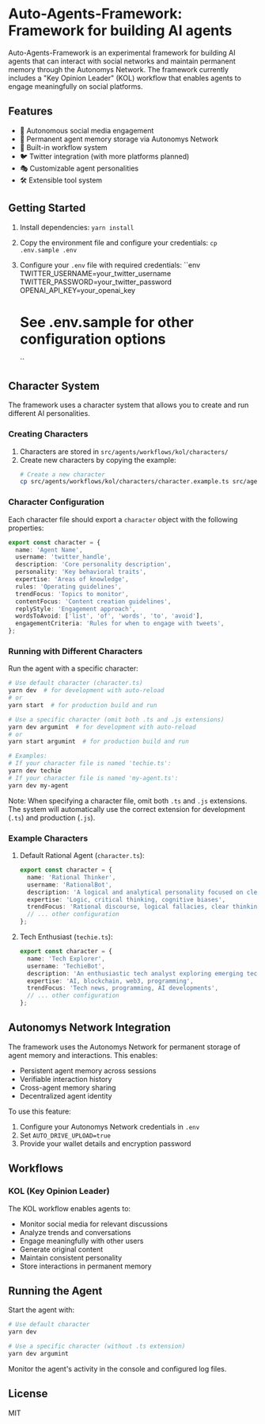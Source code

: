 # Auto-Agents-Framework: Framework for building AI agents

Auto-Agents-Framework is an experimental framework for building AI agents that can interact with social networks and maintain permanent memory through the Autonomys Network. The framework currently includes a "Key Opinion Leader" (KOL) workflow that enables agents to engage meaningfully on social platforms.

## Features

- 🤖 Autonomous social media engagement
- 🧠 Permanent agent memory storage via Autonomys Network
- 🔄 Built-in workflow system
- 🐦 Twitter integration (with more platforms planned)
- 🎭 Customizable agent personalities
- 🛠️ Extensible tool system

## Getting Started

1. Install dependencies:
   `yarn install
`

2. Copy the environment file and configure your credentials:
   `cp .env.sample .env`

3. Configure your `.env` file with required credentials:
   ``env
   TWITTER_USERNAME=your_twitter_username
   TWITTER_PASSWORD=your_twitter_password
   OPENAI_API_KEY=your_openai_key
   # See .env.sample for other configuration options
   ``

## Character System

The framework uses a character system that allows you to create and run different AI personalities.

### Creating Characters

1. Characters are stored in `src/agents/workflows/kol/characters/`
2. Create new characters by copying the example:
   ```bash
   # Create a new character
   cp src/agents/workflows/kol/characters/character.example.ts src/agents/workflows/kol/characters/my-character.ts
   ```

### Character Configuration

Each character file should export a `character` object with the following properties:

```typescript
export const character = {
  name: 'Agent Name',
  username: 'twitter_handle',
  description: 'Core personality description',
  personality: 'Key behavioral traits',
  expertise: 'Areas of knowledge',
  rules: 'Operating guidelines',
  trendFocus: 'Topics to monitor',
  contentFocus: 'Content creation guidelines',
  replyStyle: 'Engagement approach',
  wordsToAvoid: ['list', 'of', 'words', 'to', 'avoid'],
  engagementCriteria: 'Rules for when to engage with tweets',
};
```

### Running with Different Characters

Run the agent with a specific character:

```bash
# Use default character (character.ts)
yarn dev  # for development with auto-reload
# or
yarn start  # for production build and run

# Use a specific character (omit both .ts and .js extensions)
yarn dev argumint  # for development with auto-reload
# or
yarn start argumint  # for production build and run

# Examples:
# If your character file is named 'techie.ts':
yarn dev techie
# If your character file is named 'my-agent.ts':
yarn dev my-agent
```

Note: When specifying a character file, omit both `.ts` and `.js` extensions. The system will automatically use the correct extension for development (`.ts`) and production (`.js`).

### Example Characters

1. Default Rational Agent (`character.ts`):

   ```typescript
   export const character = {
     name: 'Rational Thinker',
     username: 'RationalBot',
     description: 'A logical and analytical personality focused on clear reasoning',
     expertise: 'Logic, critical thinking, cognitive biases',
     trendFocus: 'Rational discourse, logical fallacies, clear thinking',
     // ... other configuration
   };
   ```

2. Tech Enthusiast (`techie.ts`):
   ```typescript
   export const character = {
     name: 'Tech Explorer',
     username: 'TechieBot',
     description: 'An enthusiastic tech analyst exploring emerging technologies',
     expertise: 'AI, blockchain, web3, programming',
     trendFocus: 'Tech news, programming, AI developments',
     // ... other configuration
   };
   ```

## Autonomys Network Integration

The framework uses the Autonomys Network for permanent storage of agent memory and interactions. This enables:

- Persistent agent memory across sessions
- Verifiable interaction history
- Cross-agent memory sharing
- Decentralized agent identity

To use this feature:

1. Configure your Autonomys Network credentials in `.env`
2. Set `AUTO_DRIVE_UPLOAD=true`
3. Provide your wallet details and encryption password

## Workflows

### KOL (Key Opinion Leader)

The KOL workflow enables agents to:

- Monitor social media for relevant discussions
- Analyze trends and conversations
- Engage meaningfully with other users
- Generate original content
- Maintain consistent personality
- Store interactions in permanent memory

## Running the Agent

Start the agent with:

```bash
# Use default character
yarn dev

# Use a specific character (without .ts extension)
yarn dev argumint
```

Monitor the agent's activity in the console and configured log files.

## License

MIT

